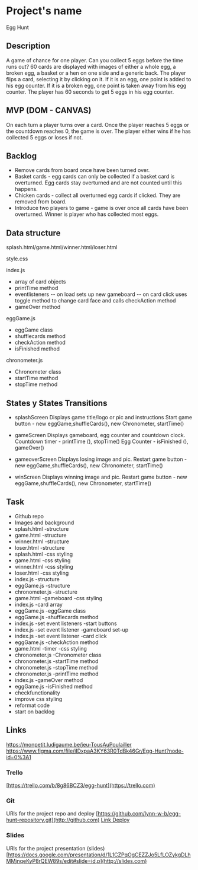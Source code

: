# Project's name
Egg Hunt

## Description
A game of chance for one player. Can you collect 5 eggs before the time runs out? 60 cards are displayed with images of either a whole egg, a broken egg, a basket or a hen on one side and a generic back. The player flips a card, selecting it by clicking on it. If it is an egg, one point is added to his egg counter. If it is a broken egg, one point is taken away from his egg counter. The player has 60 seconds to get 5 eggs in his egg counter.


## MVP (DOM - CANVAS)
On each turn a player turns over a card. Once the player reaches 5 eggs or the countdown reaches 0, the game is over. The player either wins if he has collected 5 eggs or loses if not.

## Backlog
- Remove cards from board once have been turned over.
- Basket cards - egg cards can only be collected if a basket card is overturned. Egg cards stay overturned and are not counted until this happens. 
- Chicken cards - collect all overturned egg cards if clicked. They are removed from board.
- Introduce two players to game - game is over once all cards have been overturned. Winner is player who has collected most eggs.

## Data structure
splash.html/game.html/winner.html/loser.html

style.css

index.js
- array of card objects 
- printTime method 
- eventlisteners 
-- on load sets up new gameboard 
-- on card click uses toggle method to change card face and calls checkAction method
- gameOver method 

eggGame.js
- eggGame class
- shufflecards method 
- checkAction method 
- isFinished method

chronometer.js
- Chronometer class
- startTime method 
- stopTime method 

## States y States Transitions

- splashScreen
Displays game title/logo or pic and instructions 
Start game button - new eggGame,shuffleCards(), new Chronometer, startTime()

- gameScreen
Displays gameboard, egg counter and countdown clock.
Countdown timer - printTime (), stopTime()
Egg Counter - isFinished (), gameOver()

- gameoverScreen
Displays losing image and pic.
Restart game button - new eggGame,shuffleCards(), new Chronometer, startTime()

- winScreen
Displays winning image and pic.
Restart game button - new eggGame,shuffleCards(), new Chronometer, startTime()

## Task
- Github repo
- Images and background
- splash.html -structure
- game.html -structure
- winner.html -structure
- loser.html -structure
- splash.html -css styling 
- game.html -css styling
- winner.html -css styling
- loser.html -css styling
- index.js -structure
- eggGame.js -structure
- chronometer.js -structure
- game.html -gameboard -css styling
- index.js -card array
- eggGame.js -eggGame class
- eggGame.js -shufflecards method 
- index.js -set event listeners -start buttons
- index.js -set event listener -gameboard set-up
- index.js -set event listener -card click 
- eggGame.js -checkAction method 
- game.html -timer -css styling
- chronometer.js -Chronometer class
- chronometer.js -startTime method 
- chronometer.js -stopTime method
- chronometer.js -printTime method 
- index.js -gameOver method 
- eggGame.js -isFinished method
- checkfunctionality
- improve css styling
- reformat code
- start on backlog

## Links
https://monpetit.ludigaume.be/jeu-TousAuPoulailler
https://www.figma.com/file/iIDxpaA3KY63R0TdBk46Gr/Egg-Hunt?node-id=0%3A1


### Trello
[https://trello.com/b/8g86BCZ3/egg-hunt](https://trello.com)


### Git
URls for the project repo and deploy
[https://github.com/lynn-w-b/egg-hunt-repository.git](http://github.com)
[Link Deploy](http://github.com)


### Slides
URls for the project presentation (slides)
[https://docs.google.com/presentation/d/1L1CZPqOgCEZZJo5LfLOZykgDLhMMjnqeKyP8rQEW89s/edit#slide=id.p](http://slides.com)
